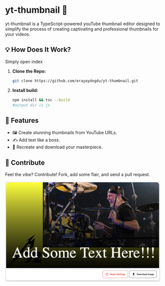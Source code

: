 # yt-thumbnail 🎨 

yt-thumbnail is a TypeScript-powered youTube thumbnail editor designed to simplify the process of creating captivating and professional thumbnails for your videos.

## 💡 How Does It Work?

Simply open index

1. **Clone the Repo:**
   ```bash
   git clone https://github.com/erayaydogdu/yt-thumbnail.git
   ```

2. **Install build:**
   ```bash
   npm install && tsc --build
   #output dir is js
   ```

## 🎉 Features

- 🖼️ Create stunning thumbnails from YouTube URLs.
- ✍️ Add text like a boss.
- 🔄 Recreate and download your masterpiece.

## 🚀 Contribute

Feel the vibe? Contribute! Fork, add some flair, and send a pull request. 


![yt-thumbnail](/assets/exampe.png)